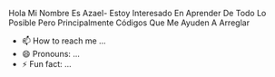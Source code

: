 Hola Mi Nombre Es Azael-
Estoy Interesado En Aprender De Todo Lo Posible 
Pero Principalmente Códigos Que Me Ayuden A Arreglar 

- 📫 How to reach me ...
- 😄 Pronouns: ...
- ⚡ Fun fact: ...

<!---
2000400/2000400 is a ✨ special ✨ repository because its `README.md` (this file) appears on your GitHub profile.
You can click the Preview link to take a look at your changes.
--->
